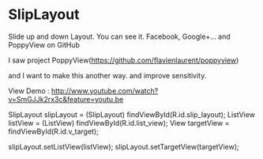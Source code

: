 SlipLayout
==========

Slide up and down Layout. You can see it. Facebook, Google+... and PoppyView on GitHub

I saw project PoppyView(https://github.com/flavienlaurent/poppyview)

and I want to make this another way. and improve sensitivity.

View Demo : http://www.youtube.com/watch?v=SmGJJk2rx3c&feature=youtu.be

SlipLayout slipLayout = (SlipLayout) findViewById(R.id.slip_layout);
ListView listView = (ListView) findViewById(R.id.list_view);
View targetView = findViewById(R.id.v_target);

slipLayout.setListView(listView);
slipLayout.setTargetView(targetView);